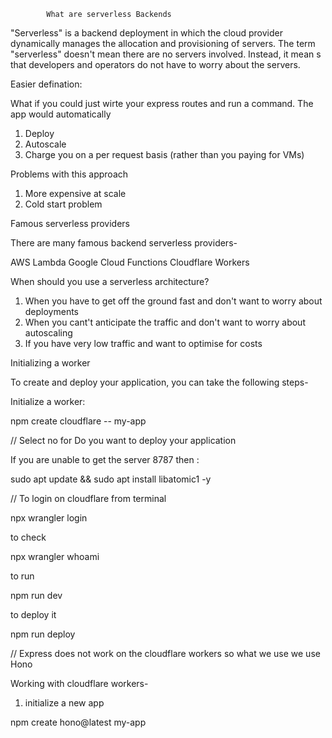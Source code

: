             What are serverless Backends


"Serverless" is a backend deployment in which the cloud provider dynamically manages the allocation and provisioning of servers. The term "serverless" doesn't mean there are no servers involved. Instead, it mean s that developers and operators do not have to worry about the servers.


Easier defination:

What if you could just wirte your express routes and run a command. The app would automatically

1. Deploy 
2. Autoscale
3. Charge you on a per request basis (rather than you paying for VMs)

Problems with this approach 

1. More expensive at scale 
2. Cold start problem


Famous serverless providers

There are many famous backend serverless providers-

AWS Lambda
Google Cloud Functions
Cloudflare Workers


When should you use a serverless architecture?

1. When you have to get off the ground fast and don't want to worry about deployments 
2. When you cant't anticipate the traffic and don't want to worry about autoscaling
3. If you have very low traffic and want to optimise for costs


Initializing a worker 

To create and deploy your application, you can take the following steps-

Initialize a worker:

npm create cloudflare -- my-app

// Select no for Do you want to deploy your application


If you are unable to get the server 8787 then :


sudo apt update && sudo apt install libatomic1 -y


// To login on cloudflare from terminal

npx wrangler login


to check

npx wrangler whoami 


to run 

npm run dev


to deploy it 


npm run deploy



// Express does not work on the cloudflare workers so what we use we use Hono


Working with cloudflare workers-

1. initialize a new app

npm create hono@latest my-app


